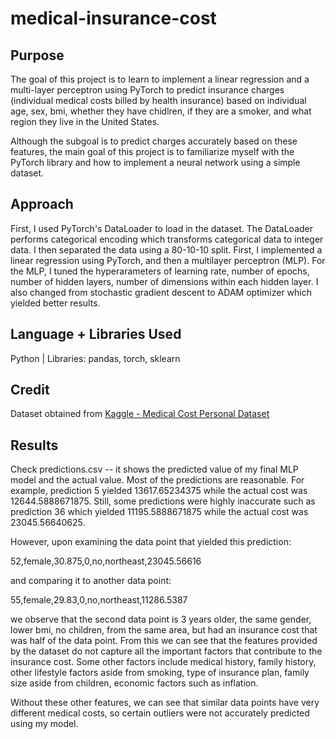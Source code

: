 # medical-insurance-cost

## Purpose

The goal of this project is to learn to implement a linear regression and a multi-layer perceptron using PyTorch
to predict insurance charges (individual medical costs billed by health insurance) based on individual age, sex,
bmi, whether they have chidlren, if they are a smoker, and what region they live in the United States.

Although the subgoal is to predict charges accurately based on these features, the main goal of this project is to
familiarize myself with the PyTorch library and how to implement a neural network using a simple dataset.

## Approach

First, I used PyTorch's DataLoader to load in the dataset. The DataLoader performs categorical encoding which transforms
categorical data to integer data. I then separated the data using a 80-10-10 split. First, I implemented a linear regression
using PyTorch, and then a multilayer perceptron (MLP). For the MLP, I tuned the hyperarameters of learning rate, number of epochs,
number of hidden layers, number of dimensions within each hidden layer. I also changed from stochastic gradient descent to ADAM
optimizer which yielded better results.

## Language + Libraries Used

Python | Libraries: pandas, torch, sklearn

## Credit

Dataset obtained from [Kaggle - Medical Cost Personal Dataset](https://www.kaggle.com/datasets/mirichoi0218/insurance)

## Results

Check predictions.csv -- it shows the predicted value of my final MLP model and the actual value. Most of the predictions are
reasonable. For example, prediction 5 yielded 13617.65234375 while the actual cost was 12644.5888671875. Still, some predictions were
highly inaccurate such as prediction 36 which yielded 11195.5888671875 while the actual cost was 23045.56640625.

However, upon examining the data point that yielded this prediction:

52,female,30.875,0,no,northeast,23045.56616

and comparing it to another data point:

55,female,29.83,0,no,northeast,11286.5387

we observe that the second data point is 3 years older, the same gender, lower bmi, no children, from the same area, but had an insurance
cost that was half of the data point. From this we can see that the features provided by the dataset do not capture all the
important factors that contribute to the insurance cost. Some other factors include medical history, family history, other lifestyle
factors aside from smoking, type of insurance plan, family size aside from children, economic factors such as inflation.

Without these other features, we can see that similar data points have very different medical costs, so certain outliers were not accurately predicted using my model.

